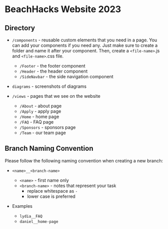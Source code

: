 # BeachHacks Website 2023

## Directory

- `/components` - reusable custom elements that you need in a page. You can add your components if you need any. Just make sure to create a folder and name it after your component. Then, create a `<file-name>`.js and `<file-name>`.css file.

  - `/Footer` - the footer component
  - `/Header` - the header component
  - `/SideNavbar` - the side navigation component

- `diagrams` - screenshots of diagrams

- `/views` - pages that we see on the website
  - `/About` - about page
  - `/Apply` - apply page
  - `/Home` - home page
  - `/FAQ` - FAQ page
  - `/Sponsors` - sponsors page
  - `/Team` - our team page

## Branch Naming Convention

Please follow the following naming convention when creating a new branch:

- `<name>__<branch-name>`

  - `<name>` - first name only
  - `<branch-name>` - notes that represent your task
    - replace whitespace as `-`
    - lower case is preferred

- Examples
  - `lydia__FAQ`
  - `daniel__home-page`
